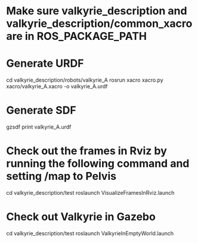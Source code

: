 # Make sure valkyrie_description and valkyrie_description/common_xacro are in ROS_PACKAGE_PATH

# Generate URDF
cd valkyrie_description/robots/valkyrie_A
rosrun xacro xacro.py xacro/valkyrie_A.xacro -o valkyrie_A.urdf

# Generate SDF
gzsdf print valkyrie_A.urdf

# Check out the frames in Rviz by running the following command and setting /map to Pelvis
cd valkyrie_description/test
roslaunch VisualizeFramesInRviz.launch

# Check out Valkyrie in Gazebo
cd valkyrie_description/test
roslaunch ValkyrieInEmptyWorld.launch
